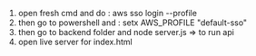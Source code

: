1) open fresh cmd and do : aws sso login --profile <your-sso-profile>
2) then go to powershell and : setx AWS_PROFILE "default-sso"
3) then go to backend folder and node server.js => to run api
4) open live server for index.html
